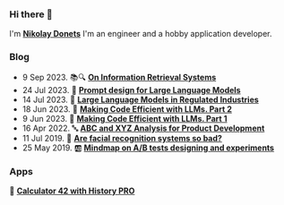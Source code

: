### Hi there 👋

I'm [**Nikolay Donets**](https://donets.org/) I'm an engineer and a hobby application developer.

<!--
**nikdon/nikdon** is a ✨ _special_ ✨ repository because its `README.md` (this file) appears on your GitHub profile.

Here are some ideas to get you started:

- 🔭 I’m currently working on ...
- 🌱 I’m currently learning ...
- 👯 I’m looking to collaborate on ...
- 🤔 I’m looking for help with ...
- 💬 Ask me about ...
- 📫 How to reach me: ...
- 😄 Pronouns: ...
- ⚡ Fun fact: ...
-->

### Blog

- 9 Sep 2023. 📚🔍 [**On Information Retrieval Systems**](https://donets.org/blog/on-information-retrieval-6fd3f523/)
- 24 Jul 2023. 📝 [**Prompt design for Large Language Models**](https://donets.org/blog/llm-prompt-design-0537c046/)
- 14 Jul 2023. 📐 [**Large Language Models in Regulated Industries**](https://donets.org/blog/llms-in-regulated-industries-6cd40146/)
- 18 Jun 2023. 🚄 [**Making Code Efficient with LLMs. Part 2**](https://donets.org/blog/enhancing-python-code-efficiency-with-large-language-models-a-review-and-refactoring-journey-with-pyentropy-library-8d42f3c1/)
- 9 Jun 2023. 🚄 [**Making Code Efficient with LLMs. Part 1**](https://donets.org/blog/improving-the-efficiency-of-python-code-with-bard-llm-and-chatgpt-e8db8dcd/)
- 16 Apr 2022. 🔤 [**ABC and XYZ Analysis for Product Development**](https://donets.org/blog/inventory-management-technics-for-product-management-96606e39/)
- 11 Jul 2019. 🤔 [**Are facial recognition systems so bad?**](https://donets.org/blog/are-facial-recognition-systems-so-bad-5586c8be/)
- 25 May 2019. 🆎 [**Mindmap on A/B tests designing and experiments**](https://donets.org/blog/mindmap-on-ab-tests-designing-and-experiments-a6ee153c/)

### Apps

🍎 [**Calculator 42 with History PRO**](https://apps.apple.com/app/apple-store/id1525901717?pt=121920911&ct=donets&mt=8)
